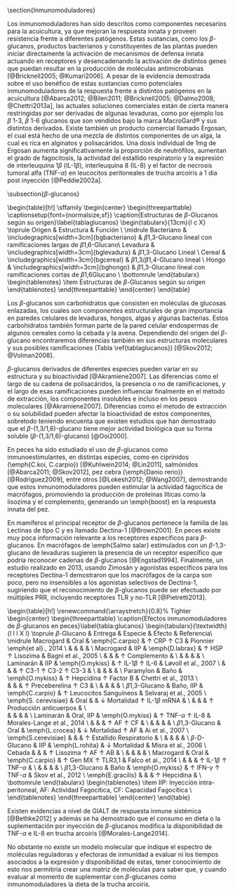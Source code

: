 \section{Inmunomoduladores}

Los inmunomoduladores han sido descritos como componentes necesarios para la acuicultura, ya que mejoran la respuesta innata y proveen resistencia frente a diferentes patógenos. Estas sustancias, como los $\beta$-glucanos, productos bacterianos y constituyentes de las plantas pueden iniciar directamente la activación de mecanismos de defensa innata actuando en receptores y desencadenando la activación de distintos genes que puedan resultar en la producción de moléculas antimicrobianas [@Bricknell2005; @Kumari2006].
A pesar de la evidencia demostrada sobre el uso benéfico de estas sustancias como potenciales inmunomoduladores de la respuesta frente a distintos patógenos en la acuicultura [@Abarca2012; @Bilen2011; @Bricknell2005; @Dalmo2008; @Chettri2013a], las actuales soluciones comerciales están de cierta manera restringidas por ser derivadas de algunas levaduras, como por ejemplo los $\beta$ 1-3, $\beta$ 1-6 glucanos que son vendidos bajo la marca MacroGard® y sus distintos derivados. Existe también un producto comercial llamado Ergosan, el cual está hecho de una mezcla de distintos componentes de un alga, la cual es rica en alginatos y polisacáridos. Una dosis individual de 1mg de Ergosan aumenta significativamente la proporción de neutrófilos, aumentan el grado de fagocitosis, la actividad del estallido respiratorio y la expresión de interleuquina 1$\beta$ (IL-1$\beta$), interleuquina 8 (IL-8) y el factor de necrosis tumoral alfa (TNF-$\alpha$) en leucocitos peritoneales de trucha arcoíris a 1 dia post inyección [@Peddie2002a].

\subsection{$\beta$-glucanos}

\begin{table}[h!]
	\sffamily
	\begin{center}
		\begin{threeparttable}
			\captionsetup{font={normalsize,sf}}
			\caption{Estructuras de $\beta$-Glucanos según su origen}\label{tablaglucanos}
			\begin{tabularx}{13cm}{l c X}
				\toprule
				Origen & Estructura & Función \\
				\midrule
				Bacteriano & \includegraphics[width=3cm]{bgbacteriano} & $\beta$1,3-Glucano lineal con ramificaciones largas de $\beta$1,6-Glucano\\
				Levadura & \includegraphics[width=3cm]{bglevadura} & $\beta$1,3-Glucano Lineal \\ 
				Cereal & \includegraphics[width=3cm]{bgcereal} & $\beta$1,3/$\beta$1,4-Glucano lineal \\
				Hongo & \includegraphics[width=3cm]{bghongo} & $\beta$1,3-Glucano lineal con ramificaciones cortas de $\beta$1,6Glucano \\
				\bottomrule
			\end{tabularx}
			\begin{tablenotes}
				\item Estructuras de $\beta$-Glucanos según su origen
			\end{tablenotes}
		\end{threeparttable}
	\end{center}
\end{table}


Los $\beta$-glucanos son carbohidratos que consisten en moléculas de glucosas enlazadas, los cuales son componentes estructurales de gran importancia en paredes celulares de levaduras, hongos, algas y algunas bacterias. Estos carbohidratos también forman parte de la pared celular endospermas de algunos cereales como la cebada y la avena. Dependiendo del origen del $\beta$-glucano encontraremos diferencias también en sus estructuras moleculares y sus posibles ramificaciones (Tabla \ref{tablaglucanos}) [@Skov2012; @Volman2008].

$\beta$-glucanos derivados de diferentes especies pueden variar en su estructura y su bioactividad [@Akramiene2007]. Las diferencias como el largo de su cadena de polisacáridos, la presencia o no de ramificaciones, y el largo de esas ramificaciones pueden influenciar finalmente en el método de extracción, los componentes insolubles e incluso en los pesos moleculares [@Akramiene2007]. Diferencias como el metodo de extracción o su solubilidad pueden afectar la bioactividad de estos componentes, sobretodo teniendo encuenta que existen estudios que han demostrado que el $\beta$-(1,3/1,6)-glucano tiene mejor actividad biológica que su forma soluble ($\beta$-(1,3/1,6)-glucano) [@Ooi2000].

En peces ha sido estudiado el uso de $\beta$-glucanos como inmunoestimulantes, en distintas especies, como en ciprínidos (\emph{C.koi, C.carpio}) [@Kuhlwein2014; @Lin2011], salmónidos [@Abarca2011; @Skov2012], pez cebra (\emph{Danio rerio}) [@Rodriguez2009], entre otros [@Lokesh2012; @Wang2007], demostrando que estos inmunomoduladores pueden estimular la actividad fagocítica de macrófagos, promoviendo la producción de proteínas líticas  como la lisozima y el complemento, generando un \emph{boost} en la respuesta innata del pez.

En mamíferos el principal receptor de $\beta$-glucanos pertenece la familia de las Lectinas de tipo C y es llamado Dectina-1 [@Brown2001]. En peces existe muy poca información relevante a los receptores específicos para $\beta$-glucanos. En macrófagos de \emph{Salmo salar} estimulados con un $\beta$-1,3-glucano de levaduras sugieren la presencia de un receptor específico que podría reconocer cadenas de $\beta$-glucanos [@Engstad1994]. Finalmente, un estudio realizado en 2013, usando Zimosán y agonistas específicos para los receptores Dectina-1 demostraron que los macrófagos de la carpa son poco, pero no insensibles a los agonistas selectivos de Dectina-1, sugiriendo que el reconocimiento de $\beta$-glucanos puede ser efectuado por múltiples PRR, incluyendo receptores TLR y no-TLR [@Pietretti2013].

\begin{table}[h!]
	\renewcommand{\arraystretch}{0.8}% Tighter
	\begin{center}
		\begin{threeparttable}
			\caption{Efectos inmunomoduladores de $\beta$-glucanos en peces}\label{tabla:glucanos}
			\begin{tabularx}{\textwidth}{l l l X l}
				\toprule
				$\beta$-Glucano & Entrega & Especie & Efecto & Referencia\\
				\midrule
				Macrogard 						&	Oral 				& \emph{C.carpio}	 			& $\uparrow$ CRP $\uparrow$ C3	 				& Pionnier \emph{et al}., 2014  		\\
				& & & & \\
				Macrogard						&	IIP					& \emph{D.labrax}				& $\uparrow$ HSP $\uparrow$ Lisozima					& Bagni et al., 2005 			\\
												&						&								& $\uparrow$ Complemento			&			  			\\
				& & & & \\
				Laminarán						&	IIP					& \emph{O.mykiss}				& $\uparrow$ IL-1$\beta$ $\uparrow$ IL-6			& Løvoll et al., 2007  		\\
												&						&								& $\uparrow$ C3-1	$\uparrow$ C3-2	$\uparrow$ C3-3			&			  			\\
				& & & & \\
				Paramylon						&	Baño				& \emph{O.mykiss}				& $\uparrow$ Hepcidina 	$\uparrow$ Factor B 			& Chettri et al., 2013 	 	\\	
												&						&								& $\uparrow$ Preceberelina $\uparrow$ C3			&						\\
				& & & & \\
				$\beta$1,3-Glucano				&	Baño, IIP		 	& \emph{C.carpio}				& $\uparrow$ Leucocitos Sanguíneos  & Selvaraj et al., 2005 	 	\\
				\emph{S. cerevisiae}			&	Oral				&								& $\downarrow$ Mortalidad $\uparrow$ IL-1$\beta$ mRNA			& 						\\
												&						&								& $\uparrow$ Producción anticuerpos & 						\\												
				& & & & \\
				Laminarán						&	Oral, IIP			& \emph{O.mykiss}			 	& $\uparrow$ TNF-$\alpha$ $\uparrow$ IL-8 			& Morales-Lange et al., 2014 	\\
												&						&								& $\uparrow$ AF $\uparrow$ CF 					& 						\\
				& & & & \\
				$\beta$1,3-Glucano				&	Oral				& \emph{L.crocea}				& $\downarrow$ Mortalidad $\uparrow$ AF 			& Ai et al., 2007				\\
				\emph{S.cerevisiae}				&						&								& $\uparrow$ Estallido Respiratorio 					& 						\\
				& & & & \\
				$\beta$-D-Glucano				&	IIP					& \emph{L.rohita}				& $\downarrow$ Mortalidad			& Misra et al., 2006 			\\
				Cebada							&						&								& $\uparrow$ Lisozima $\uparrow$ AF $\uparrow$ AB				& 						\\
				& & & & \\
				Macrogard						&	Oral				& \emph{C.carpio}				& $\uparrow$ Gen MX	$\uparrow$ TLR3,1 				& Falco et al., 2014			\\
												&						&								& $\uparrow$ IL-1$\beta$ $\uparrow$ TNF-$\alpha$			& 						\\
				& & & & \\
				$\beta$1,3-Glucano				&	Baño				& \emph{O.mykiss}				& $\uparrow$ IFN-$\gamma$ $\uparrow$ TNF-$\alpha$			& Skov et al., 2012 			\\
				\emph{E.gracilis}				&						&								& $\uparrow$ Hepcidina 			& 						\\
				\bottomrule
			\end{tabularx}
			\begin{tablenotes}
				\item IIP: Inyección intra-peritoneal, AF: Actividad Fagocítica, CF: Capacidad Fagocítica \\
			\end{tablenotes}
		\end{threeparttable}
	\end{center}
\end{table}

Existen evidencias a nivel de GIALT de respuesta inmune sistémica [@Bethke2012] y además se ha demostrado que el consumo en dieta o la suplementación por inyección de $\beta$-glucanos modifica la disponibilidad de TNF-$\alpha$ e IL-8 en trucha arcoíris  [@Morales-Lange2014].

No obstante no existe un modelo molecular que indique el espectro de moléculas reguladoras y efectoras de inmunidad a evaluar ni los tiempos asociados a la expresión y disponibilidad de estas, tener conocimiento de esto nos permitiría crear una matriz de moléculas para saber que, y cuando evaluar al momento de suplementar con $\beta$-glucanos como inmunomoduladores la dieta de la trucha arcoíris.
